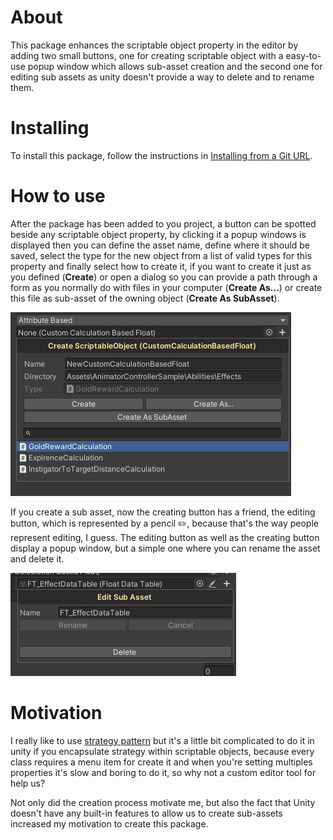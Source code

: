 # About

This package enhances the scriptable object property in the editor by adding two small buttons, one for creating scriptable object
with a easy-to-use popup window which allows sub-asset creation and the second one for editing sub assets as unity doesn't provide a
way to delete and to rename them.

# Installing

To install this package, follow the instructions in [Installing from a Git URL](https://docs.unity3d.com/Manual/upm-ui-giturl.html).

# How to use

After the package has been added to you project, a button can be spotted beside any scriptable object property, by clicking it a popup
windows is displayed then you can define the asset name, define where it should be saved, select the type for the new object from a
list of valid types for this property and finally select how to create it, if you want to create it just as you defined (**Create**)
or open a dialog so you can provide a path through a form as you normally do with files in your computer (**Create As...**)
or create this file as sub-asset of the owning object (**Create As SubAsset**).

![Create Asset Popup Window](Documentation~/create-asset-popup-window.png)

If you create a sub asset, now the creating button has a friend, the editing button, which is represented by a pencil ✏️, because
that's the way people represent editing, I guess. The editing button as well as the creating button display a popup window, but a
simple one where you can rename the asset and delete it.

![Edit Sub Asset Popup Window](Documentation~/edit-subasset-popup-window.png)

# Motivation

I really like to use [strategy pattern](https://en.wikipedia.org/wiki/strategy_pattern) but it's a little bit complicated to do it in
unity if you encapsulate strategy within scriptable objects, because every class requires a menu item for create it and when you're
setting multiples properties it's slow and boring to do it, so why not a custom editor tool for help us?

Not only did the creation process motivate me, but also the fact that Unity doesn't have any built-in features to allow us to create
sub-assets increased my motivation to create this package.
